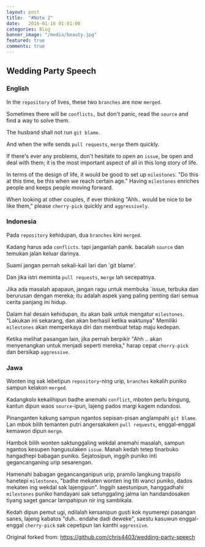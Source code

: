 ```yaml
---
layout: post
title:  "#Note 2"
date:   2016-01-16 01:01:00
categories: Blog
banner_image: "/media/beauty.jpg"
featured: true
comments: true
---
```


## Wedding Party Speech
<!--more-->

### English
In the `repository` of lives, these two `branches` are now `merged`.

Sometimes there will be `conflicts,` but don't panic, read the `source` and find a way to solve them.

The husband shall not run `git blame`.

And when the wife sends `pull requests`, `merge` them quickly.

If there's ever any problems, don't hesitate to open an `issue`, be open and deal with them; it is the most important aspect of all in this long story of life.

In terms of the design of life, it would be good to set up `milestones`. "Do this at this time, be this when we reach certain age." Having `milestones` enriches people and keeps people moving forward.

When looking at other couples, if ever thinking "Ahh.. would be nice to be like them," please `cherry-pick` quickly and `aggressively`.

### Indonesia
Pada `repository` kehidupan, dua `branches` kini `merged`. 

Kadang harus ada `conflicts`. tapi janganlah panik. bacalah `source` dan temukan jalan keluar darinya.

Suami jangan pernah sekali-kali lari dan 'git blame'.

Dan jika istri meminta `pull requests`, `merge` lah secepatnya.

Jika ada masalah apapaun, jangan ragu untuk membuka `issue, terbuka dan berurusan dengan mereka; itu adalah aspek yang paling penting dari semua cerita panjang ini hidup.

Dalam hal desain kehidupan, itu akan baik untuk mengatur `milestones`. "Lakukan ini sekarang, dan akan berhasil ketika waktunya" Memiliki `milestones` akan memperkaya diri dan membuat tetap maju kedepan.

Ketika melihat pasangan lain, jika pernah berpikir "Ahh .. akan menyenangkan untuk menjadi seperti mereka," harap cepat `cherry-pick` dan bersikap `aggressive`.

### Jawa
Wonten ing sak lebetipun `repository`-ning urip, `branches` kekalih puniko sampun kelakon `merged`.

Kadangkolo kekalihipun badhe anemahi `conflict`, mboten perlu bingung, kantun dipun waos `source`-ipun, lajeng pados margi kagem ndandosi.

Pinanganten kakung sampun ngantos sepisan-pisan anglampahi `git blame`.
Lan mbok bilih temanten putri angersakaken `pull requests`, enggal-enggal kemawon dipun `merge`.

Hambok bilih wonten saktunggaling wekdal anemahi masalah, sampun ngantos kesupen hangusulaken `issue`. Manah kedah tetep tinarbuko hangadhepi babagan puniko. Sejatosipun, inggih puniko inti gegancanganing urip sesarengan.

Hamenahi babagan gegancanganipun urip, pramilo langkung trapsilo hanetepi `milestones`, "badhe mekaten wonten ing titi wanci puniko, dados mekaten ing wekdal sak lajengipun". Inggih saestunipun, hanggadhahi `milestones` puniko handayani sak setunggaling jalma lan handandosaken tiyang saget gancar lampahipun nir ing sambikala.

Kedah dipun pemut ugi, ndilalah kersanipun gusti kok nyumerepi pasangan sanes, lajeng kabatos "duh.. endahe dadi deweke", saestu kasuwun enggal-enggal `cherry-pick` sak cepetipun lan kanthi `aggressive`.


Original forked from: https://github.com/chris4403/wedding-party-speech